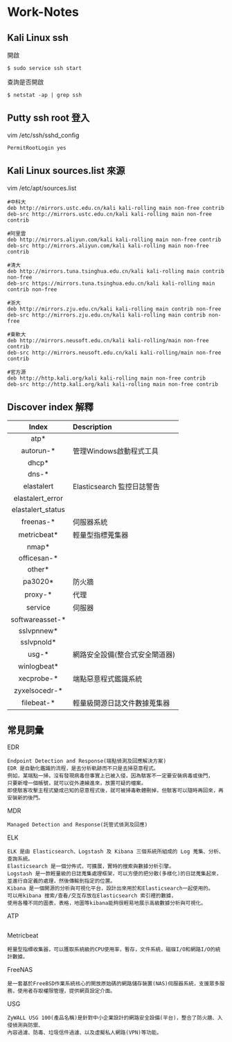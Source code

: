 # Work-Notes
## Kali Linux ssh
開啟
```
$ sudo service ssh start
```
查詢是否開啟
```
$ netstat -ap | grep ssh
```

## Putty ssh root 登入
vim /etc/ssh/sshd_config
```
PermitRootLogin yes
```

## Kali Linux sources.list 來源
vim /etc/apt/sources.list
```
#中科大
deb http://mirrors.ustc.edu.cn/kali kali-rolling main non-free contrib
deb-src http://mirrors.ustc.edu.cn/kali kali-rolling main non-free contrib

#阿里雲
deb http://mirrors.aliyun.com/kali kali-rolling main non-free contrib
deb-src http://mirrors.aliyun.com/kali kali-rolling main non-free contrib

#清大
deb http://mirrors.tuna.tsinghua.edu.cn/kali kali-rolling main contrib non-free
deb-src https://mirrors.tuna.tsinghua.edu.cn/kali kali-rolling main contrib non-free

#浙大
deb http://mirrors.zju.edu.cn/kali kali-rolling main contrib non-free
deb-src http://mirrors.zju.edu.cn/kali kali-rolling main contrib non-free

#東軟大
deb http://mirrors.neusoft.edu.cn/kali kali-rolling/main non-free contrib
deb-src http://mirrors.neusoft.edu.cn/kali kali-rolling/main non-free contrib

#官方源
deb http://http.kali.org/kali kali-rolling main non-free contrib
deb-src http://http.kali.org/kali kali-rolling main non-free contrib
```

## Discover index 解釋

|Index|Description|
|:----:|:----|
|atp* ||
|autorun-* |管理Windows啟動程式工具|
|dhcp* ||
|dns-* ||
|elastalert |Elasticsearch 監控日誌警告|
|elastalert_error ||
|elastalert_status ||
|freenas-* |伺服器系統|
|metricbeat* |輕量型指標蒐集器|
|nmap* ||
|officesan-* ||
|other* ||
|pa3020* |防火牆|
|proxy-* |代理|
|service |伺服器|
|softwareasset-* ||
|sslvpnnew* ||
|sslvpnold* ||
|usg-* |網路安全設備(整合式安全閘道器)|
|winlogbeat*||
|xecprobe-* |端點惡意程式鑑識系統|
|zyxelsocedr-* ||
|filebeat-* |輕量級開源日誌文件數據蒐集器|

## 常見詞彙
EDR
```
Endpoint Detection and Response(端點偵測及回應解決方案)
EDR 是自動化鑑識的流程，是去分析軌跡而不只是去掃惡意程式。
例如，某端點一掃，沒有發現病毒但事實上已被入侵，因為駭客不一定要安裝病毒或後門，
只要新增一個帳號，就可以從外連線進來，放置可疑的檔案。
即使駭客攻擊主程式變成已知的惡意程式後，就可被掃毒軟體刪掉，但駭客可以隨時再回來，再安裝新的後門。
```

MDR
```
Managed Detection and Response(託管式偵測及回應)

```

ELK
```
ELK 是由 Elasticsearch、Logstash 及 Kibana 三個系統所組成的 Log 蒐集、分析、查詢系統。
Elasticsearch 是一個分佈式，可擴展，實時的搜索與數據分析引擎。
Logstash 是一款輕量級的日誌蒐集處理框架，可以方便的把分散(多樣化)的日誌蒐集起來，並進行自定義的處理，然後傳輸到指定的位置。
Kibana 是一個開源的分析與可視化平台，設計出來用於和Elasticsearch一起使用的。
可以用kibana 搜索/查看/交互存放在Elasticsearch 索引裡的數據，
使用各種不同的圖表，表格，地圖等kibana能夠很輕易地展示高級數據分析與可視化。
```

ATP
```

```

Metricbeat
```
輕量型指標收集器，可以獲取系統級的CPU使用率，暫存，文件系統，磁碟I/O和網路I/O的統計數據。
```

FreeNAS
```
是一套基於FreeBSD作業系統核心的開放原始碼的網路儲存裝置(NAS)伺服器系統，支援眾多服務，使用者存取權限管理，提供網頁設定介面。
```

USG
```
ZyWALL USG 100(產品名稱)是針對中小企業設計的網路安全設備(平台)，整合了防火牆、入侵偵測與防禦、
內容過濾、防毒、垃圾信件過濾、以及虛擬私人網路(VPN)等功能。
```
